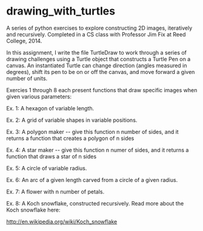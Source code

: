 # drawing_with_turtles
A series of python exercises to explore constructing 2D images, iteratively and recursively.
Completed in a CS class with Professor Jim Fix at Reed College, 2014.

In this assignment, I write the file TurtleDraw to work through a series of drawing challenges using a Turtle object that constructs a Turtle Pen on a canvas. An instantiated Turtle can change direction (angles measured in degrees), shift its pen to be on or off the canvas, and move forward a given number of units.

Exercies 1 through 8 each present functions that draw specific images when given various parameters:

  Ex. 1: A hexagon of variable length.
  
  Ex. 2: A grid of variable shapes in variable positions.

  Ex. 3: A polygon maker -- give this function n number of sides, and it returns a function that creates a polygon of n sides
 
  Ex. 4: A star maker -- give this function n numer of sides, and it returns a function that draws a star of n sides
 
  Ex. 5: A circle of variable radius.
 
  Ex. 6: An arc of a given length carved from a circle of a given radius.
 
  Ex. 7: A flower with n number of petals.
 
  Ex. 8: A Koch snowflake, constructed recursively. Read more about the Koch snowflake here:  
 
  http://en.wikipedia.org/wiki/Koch_snowflake
  
   
